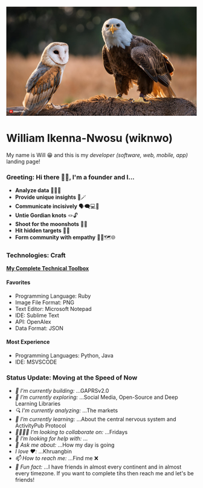 ![Will's GitHub Banner](zephyrandcuba.jpg)

# William Ikenna-Nwosu (wiknwo)

My name is Will 😁 and this is my *developer (software, web, mobile, app)* landing page!

### Greeting: Hi there 👋🏽, I'm a founder and I...

- **Analyze data** 🧑🏽‍💻
- **Provide unique insights** 🔮🪄
- **Communicate incisively** 🗣️🗨️💻🎯
- **Untie Gordian knots** 🪢🔓
- **Shoot for the moonshots** 🔫🌚
- **Hit hidden targets** 👻🐘
- **Form community with empathy** 🤲🏽🗺️🌐

### Technologies: Craft

[**My Complete Technical Toolbox**](https://www.pinterest.com/wiknwo/my-tech-toolbox/)

#### Favorites
- Programming Language: Ruby
- Image File Format: PNG
- Text Editor: Microsoft Notepad
- IDE: Sublime Text
- API: OpenAlex
- Data Format: JSON

#### Most Experience

- Programming Languages: Python, Java
- IDE: MSVSCODE 

### Status Update: Moving at the Speed of Now

- *🔨 I'm currently building:* ...GAPRSv2.0
- *🔭 I’m currently exploring:* ...Social Media, Open-Source and Deep Learning Libraries
- *🔍 I'm currently analyzing:* ...The markets
- *🌱 I’m currently learning:* ...About the central nervous system and ActivityPub Protocol
- *🫱🏽‍🫲🏽 I’m looking to collaborate on:* ...Fridays
- *🤔 I’m looking for help with:* ...
- *💬 Ask me about:* ...How my day is going
- *I love ❤️:* ...Khruangbin
- *📫 How to reach me:* ...Find me ❌
- *🤗 Fun fact:* ...I have friends in almost every continent and in almost every timezone. If you want to complete tihs then reach me and let's be friends!
